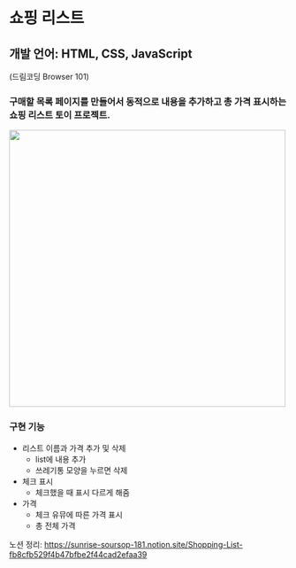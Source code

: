 # 쇼핑 리스트 
## 개발 언어: HTML, CSS, JavaScript
(드림코딩 Browser 101)
### 구매할 목록 페이지를 만들어서 동적으로 내용을 추가하고 총 가격 표시하는 쇼핑 리스트 토이 프로젝트.
<div>
    <img src="https://user-images.githubusercontent.com/62410160/148406426-4fc0c5ca-a11a-4307-a0c6-6a1e8676b551.png" width="500"/>
</div>

### 구현 기능

- 리스트 이름과 가격 추가 및 삭제
    - list에 내용 추가
    - 쓰레기통 모양을 누르면 삭제
- 체크 표시
    - 체크했을 때 표시 다르게 해줌
- 가격
    - 체크 유뮤에 따른 가격 표시
    - 총 전체 가격

노션 정리: https://sunrise-soursop-181.notion.site/Shopping-List-fb8cfb529f4b47bfbe2f44cad2efaa39

